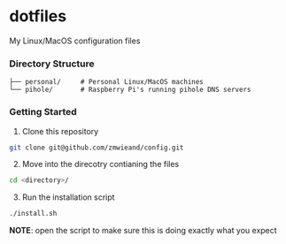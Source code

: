# dotfiles
My Linux/MacOS configuration files

### Directory Structure
```
├── personal/     # Personal Linux/MacOS machines
└── pihole/       # Raspberry Pi's running pihole DNS servers
```

### Getting Started
1. Clone this repository
```bash
git clone git@github.com/zmwieand/config.git
```

2. Move into the direcotry contianing the files
```bash
cd <directory>/
```

3. Run the installation script
```bash
./install.sh
```
**NOTE**: open the script to make sure this is doing exactly what you expect
